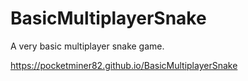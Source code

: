 # BasicMultiplayerSnake
A very basic multiplayer snake game.

https://pocketminer82.github.io/BasicMultiplayerSnake
